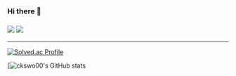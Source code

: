 ### Hi there 👋

<!--
**ckswo00/ckswo00** is a ✨ _special_ ✨ repository because its `README.md` (this file) appears on your GitHub profile.

Here are some ideas to get you started:

- 🔭 I’m currently working on ...
- 🌱 I’m currently learning ...
- 👯 I’m looking to collaborate on ...
- 🤔 I’m looking for help with ...
- 💬 Ask me about ...
- 📫 How to reach me: ...
- 😄 Pronouns: ...
- ⚡ Fun fact: ...
-->
### <img src="https://img.shields.io/badge/Java-007396?style=plastic-square&logo=java&logoColor=white"/> <img src="https://img.shields.io/badge/spring-007396?style=plastic-square&logo=spring&logoColor=green"/>
----
[![Solved.ac Profile](http://mazassumnida.wtf/api/generate_badge?boj=lcj0519)](https://solved.ac/lcj0519)

[![ckswo00's GitHub stats](https://github-readme-stats.vercel.app/api?username=ckswo00&show_icons=true&theme=radical)
